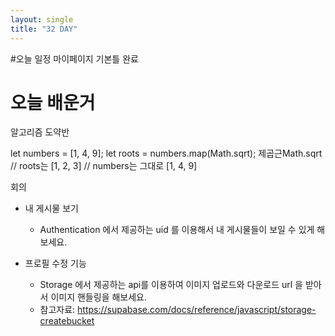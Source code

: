 ```yaml
---
layout: single
title: "32 DAY"
---
```


#오늘 일정
마이페이지 기본틀 완료


# 오늘 배운거

알고리즘 도약반

let numbers = [1, 4, 9];
let roots = numbers.map(Math.sqrt); 제곱근Math.sqrt
// roots는 [1, 2, 3]
// numbers는 그대로 [1, 4, 9]


회의
- 내 게시물 보기
    - Authentication 에서 제공하는 uid 를 이용해서 내 게시물들이 보일 수 있게 해보세요.

- 프로필 수정 기능
    - Storage 에서 제공하는 api를 이용하여 이미지 업로드와 다운로드 url 을 받아서 이미지 핸들링을 해보세요.
    - 참고자료: https://supabase.com/docs/reference/javascript/storage-createbucket

